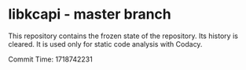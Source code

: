 # libkcapi - master branch

This repository contains the frozen state of the repository.
Its history is cleared. It is used only for static code
analysis with Codacy.

Commit Time: 1718742231